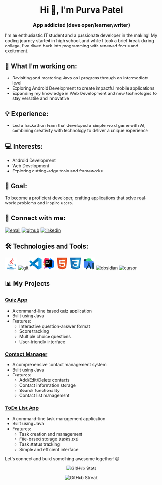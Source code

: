 <h1 align="center">Hi 👋, I'm Purva Patel</h1>
<h3 align="center">App addicted (developer/learner/writer)</h3>

I'm an enthusiastic IT student and a passionate developer in the making! My coding journey started in high school, and while I took a brief break during college, I've dived back into programming with renewed focus and excitement.

## 🌱 What I'm working on:

- Revisiting and mastering Java as I progress through an intermediate level
- Exploring Android Development to create impactful mobile applications
- Expanding my knowledge in Web Development and new technologies to stay versatile and innovative

## 💡 Experience:

- Led a hackathon team that developed a simple word game with AI, combining creativity with technology to deliver a unique experience

## 💻 Interests:

- Android Development
- Web Development
- Exploring cutting-edge tools and frameworks

## 🚀 Goal:

To become a proficient developer, crafting applications that solve real-world problems and inspire users.

## 🔗 Connect with me:

<p align="left">
<a href="mailto:purv260@gmail.com" target="blank"><img align="center" src="https://img.shields.io/badge/Gmail-D14836?style=for-the-badge&logo=gmail&logoColor=white" alt="email" /></a>
<a href="https://github.com/justpurv" target="blank"><img align="center" src="https://img.shields.io/badge/GitHub-100000?style=for-the-badge&logo=github&logoColor=white" alt="github" /></a>
<a href="https://www.linkedin.com/in/purva-patel-1b660628b" target="blank"><img align="center" src="https://img.shields.io/badge/LinkedIn-0077B5?style=for-the-badge&logo=linkedin&logoColor=white" alt="linkedin" /></a>
</p>

## 🛠️ Technologies and Tools:

<p align="left">
    <img src="https://raw.githubusercontent.com/devicons/devicon/master/icons/java/java-original.svg" alt="java" width="40" height="40"/>
    <img src="https://www.vectorlogo.zone/logos/git-scm/git-scm-icon.svg" alt="git" width="40" height="40"/>
    <img src="https://raw.githubusercontent.com/devicons/devicon/master/icons/vscode/vscode-original.svg" alt="vs-code" width="40" height="40"/>
    <img src="https://raw.githubusercontent.com/devicons/devicon/master/icons/intellij/intellij-original.svg" alt="intellij" width="40" height="40"/>
    <img src="https://raw.githubusercontent.com/devicons/devicon/master/icons/html5/html5-original.svg" alt="html5" width="40" height="40"/>
    <img src="https://raw.githubusercontent.com/devicons/devicon/master/icons/css3/css3-original.svg" alt="css3" width="40" height="40"/>
    <img src="https://raw.githubusercontent.com/devicons/devicon/master/icons/androidstudio/androidstudio-original.svg" alt="android-studio" width="40" height="40"/>
    <img src="https://obsidian.md/favicon.ico" alt="obsidian" width="40" height="40"/>
    <img src="https://cursor.sh/favicon.ico" alt="cursor" width="40" height="40"/>
</p>

## 📊 My Projects

### [Quiz App](https://github.com/justpurv/quizzApp)

- A command-line based quiz application
- Built using Java
- Features:
  - Interactive question-answer format
  - Score tracking
  - Multiple choice questions
  - User-friendly interface

### [Contact Manager](https://github.com/justpurv/contact_manager)

- A comprehensive contact management system
- Built using Java
- Features:
  - Add/Edit/Delete contacts
  - Contact information storage
  - Search functionality
  - Contact list management

### [ToDo List App](https://github.com/justpurv/ToDoListApp)

- A command-line task management application
- Built using Java
- Features:
  - Task creation and management
  - File-based storage (tasks.txt)
  - Task status tracking
  - Simple and efficient interface

Let's connect and build something awesome together! 😊

<!-- GitHub Stats -->
<p align="center">
  <img src="https://github-readme-stats.vercel.app/api?username=justpurv&show_icons=true&theme=radical" alt="GitHub Stats" />
</p>

<p align="center">
  <img src="https://github-readme-streak-stats.herokuapp.com/?user=justpurv&theme=radical" alt="GitHub Streak" />
</p>
